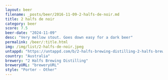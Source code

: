 ```yaml
---
layout: beer
filename: _posts/beer/2016-11-09-2-halfs-de-noir.md
title: 2 halfs de noir
category: beer
score: 7.5
beer-date: "2024-11-09"
desc: "Very mellow stout. Goes down easy for a dark beer"
permalink: /beer/:title.html
img: /img/list/2-halfs-de-noir.jpeg
untappd: "https://untappd.com/b/2-halfs-brewing-distilling-2-halfs-brewing-distilling-de-noir/5814500"
country: "Australia"
brewery: "2 Halfs Brewing Distilling"
breweryURL: "breweryURL"
style: "Porter - Other"
---
```


